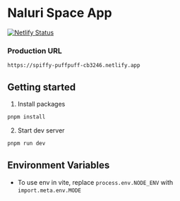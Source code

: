 # Naluri Space App

[![Netlify Status](https://api.netlify.com/api/v1/badges/eb37a4b8-7029-41a7-bf5b-72031303942e/deploy-status)](https://app.netlify.com/sites/spiffy-puffpuff-cb3246/deploys)

### Production URL
`https://spiffy-puffpuff-cb3246.netlify.app`

## Getting started
1. Install packages
```bash
pnpm install
```

2. Start dev server
```bash
pnpm run dev
```

## Environment Variables
- To use env in vite, replace `process.env.NODE_ENV` with `import.meta.env.MODE`